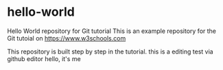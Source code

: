# hello-world
Hello World repository for Git tutorial
This is an example repository for the Git tutoial on https://www.w3schools.com

This repository is built step by step in the tutorial.
this is a editing test via github editor
hello, it's me
